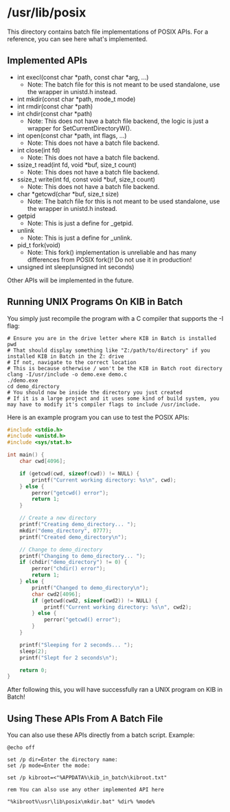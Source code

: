 # /usr/lib/posix

This directory contains batch file implementations of POSIX APIs. For a reference, you can see here what's implemented.

## Implemented APIs

* int execl(const char *path, const char \*arg, ...)
  * Note: The batch file for this is not meant to be used standalone, use the wrapper in unistd.h instead.
* int mkdir(const char *path, mode_t mode)
* int rmdir(const char *path)
* int chdir(const char *path)
  * Note: This does not have a batch file backend, the logic is just a wrapper for SetCurrentDirectoryW().
* int open(const char *path, int flags, ...)
  * Note: This does not have a batch file backend.
* int close(int fd)
  * Note: This does not have a batch file backend.
* ssize_t read(int fd, void *buf, size_t count)
  * Note: This does not have a batch file backend.
* ssize_t write(int fd, const void *buf, size_t count)
  * Note: This does not have a batch file backend.
* char *getcwd(char \*buf, size_t size)
  * Note: The batch file for this is not meant to be used standalone, use the wrapper in unistd.h instead.
* getpid
  * Note: This is just a define for _getpid.
* unlink
  * Note: This is just a define for _unlink.
* pid_t fork(void)
  * Note: This fork() implementation is unreliable and has many differences from POSIX fork()! Do not use it in production!
* unsigned int sleep(unsigned int seconds)

Other APIs will be implemented in the future.

## Running UNIX Programs On KIB in Batch

You simply just recompile the program with a C compiler that supports the -I flag:

```shell
# Ensure you are in the drive letter where KIB in Batch is installed
pwd
# That should display something like "Z:/path/to/directory" if you installed KIB in Batch in the Z: drive
# If not, navigate to the correct location
# This is because otherwise / won't be the KIB in Batch root directory
clang -I/usr/include -o demo.exe demo.c
./demo.exe
cd demo_directory
# You should now be inside the directory you just created
# If it is a large project and it uses some kind of build system, you may have to modify it's compiler flags to include /usr/include.
```

Here is an example program you can use to test the POSIX APIs:

```c
#include <stdio.h>
#include <unistd.h>
#include <sys/stat.h>

int main() {
    char cwd[4096];

    if (getcwd(cwd, sizeof(cwd)) != NULL) {
        printf("Current working directory: %s\n", cwd);
    } else {
        perror("getcwd() error");   
        return 1;
    }

    // Create a new directory
    printf("Creating demo_directory... ");
    mkdir("demo_directory", 0777);
    printf("Created demo_directory\n");

    // Change to demo_directory
    printf("Changing to demo_directory... ");
    if (chdir("demo_directory") != 0) {
        perror("chdir() error");
        return 1;
    } else {
        printf("Changed to demo_directory\n");
        char cwd2[4096];
        if (getcwd(cwd2, sizeof(cwd2)) != NULL) {
            printf("Current working directory: %s\n", cwd2);
        } else {
            perror("getcwd() error");
        }
    }

    printf("Sleeping for 2 seconds... ");
    sleep(2);
    printf("Slept for 2 seconds\n");

    return 0;
}
```

After following this, you will have successfully ran a UNIX program on KIB in Batch!

## Using These APIs From A Batch File

You can also use these APIs directly from a batch script. Example:

```batch
@echo off

set /p dir=Enter the directory name: 
set /p mode=Enter the mode: 

set /p kibroot=<"%APPDATA%\kib_in_batch\kibroot.txt"

rem You can also use any other implemented API here

"%kibroot%\usr\lib\posix\mkdir.bat" %dir% %mode%
```
